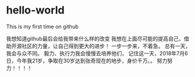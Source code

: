 # hello-world
This is my first time on github

我想知道github最后会给我带来什么样的改变
我想在上面尽可能的提高自己，借助开源社区的力量，让自己得到更大的进步！
一步一步来，不着急。
总有一天，我会与众不同。
毅力、执行力我会慢慢去培养他们，
记住这一天，2018年7月6日，今年我21岁，争取在30岁达到张奇现在的地步，身价千万。。
努力努力！！！！
